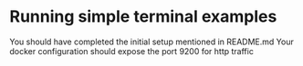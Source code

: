 # Running simple terminal examples

You should have completed the initial setup mentioned in README.md
Your docker configuration should expose the port 9200 for http traffic

